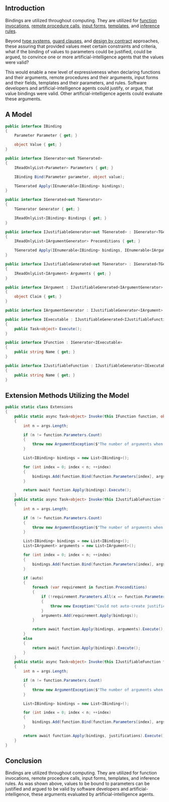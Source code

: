 ## Introduction

Bindings are utilized throughout computing. They are utilized for [function invocations](https://en.wikipedia.org/wiki/Function_(computer_programming)), [remote procedure calls](https://en.wikipedia.org/wiki/Remote_procedure_call), [input forms](https://en.wikipedia.org/wiki/HTML_form), [templates](https://en.wikipedia.org/wiki/Template_processor), and [inference rules](https://en.wikipedia.org/wiki/Rule_of_inference).

Beyond [type systems](https://en.wikipedia.org/wiki/Type_system), [guard clauses](https://en.wikipedia.org/wiki/Guard_(computer_science)), and [design by contract](https://en.wikipedia.org/wiki/Design_by_contract) approaches, these assuring that provided values meet certain constraints and criteria, what if the binding of values to parameters could be justified, could be argued, to convince one or more artificial-intelligence agents that the values were valid?

This would enable a new level of expressiveness when declaring functions and their arguments, remote procedures and their arguments, input forms and their fields, templates and their parameters, and rules. Software developers and artificial-intelligence agents could justify, or argue, that value bindings were valid. Other artificial-intelligence agents could evaluate these arguments.

## A Model

```csharp
public interface IBinding
{
    Parameter Parameter { get; }

    object Value { get; }
}

public interface IGenerator<out TGenerated>
{
    IReadOnlyList<Parameter> Parameters { get; }

    IBinding Bind(Parameter parameter, object value);

    TGenerated Apply(IEnumerable<IBinding> bindings);
}

public interface IGenerated<out TGenerator>
{
    TGenerator Generator { get; }

    IReadOnlyList<IBinding> Bindings { get; }
}

public interface IJustifiableGenerator<out TGenerated> : IGenerator<TGenerated>
{
    IReadOnlyList<IArgumentGenerator> Preconditions { get; }

    TGenerated Apply(IEnumerable<IBinding> bindings, IEnumerable<IArgument> arguments);
}

public interface IJustifiableGenerated<out TGenerator> : IGenerated<TGenerator>
{
    IReadOnlyList<IArgument> Arguments { get; }
}

public interface IArgument : IJustifiableGenerated<IArgumentGenerator>
{
    object Claim { get; }
}

public interface IArgumentGenerator : IJustifiableGenerator<IArgument> { }

public interface IExecutable : IJustifiableGenerated<IJustifiableFunction>
{
    public Task<object> Execute();
}

public interface IFunction : IGenerator<IExecutable>
{
    public string Name { get; }
}

public interface IJustifiableFunction : IJustifiableGenerator<IExecutable>
{
    public string Name { get; }
}
```

## Extension Methods Utilizing the Model

```csharp
public static class Extensions
{
    public static async Task<object> Invoke(this IFunction function, object[] args)
    {
        int n = args.Length;

        if (n != function.Parameters.Count)
        {
            throw new ArgumentException($"The number of arguments when invoking {function.Name} must be {function.Parameters.Count} but {n} were provided.");
        }

        List<IBinding> bindings = new List<IBinding>();

        for (int index = 0; index < n; ++index)
        {
            bindings.Add(function.Bind(function.Parameters[index], args[index]));
        }

        return await function.Apply(bindings).Execute();
    }
    public static async Task<object> Invoke(this IJustifiableFunction function, object[] args, bool auto = true)
    {
        int n = args.Length;

        if (n != function.Parameters.Count)
        {
            throw new ArgumentException($"The number of arguments when invoking {function.Name} must be {function.Parameters.Count} but {n} were provided.");
        }

        List<IBinding> bindings = new List<IBinding>();
        List<IArgument> arguments = new List<IArgument>();

        for (int index = 0; index < n; ++index)
        {
            bindings.Add(function.Bind(function.Parameters[index], args[index]));
        }

        if (auto)
        {
            foreach (var requirement in function.Preconditions)
            {
                if (!requirement.Parameters.All(x => function.Parameters.Contains(x)))
                {
                    throw new Exception("Could not auto-create justifications for parameter value bindings, at least of of the function's requirements involves a parameter not in the function signature.");
                }
                arguments.Add(requirement.Apply(bindings));
            }

            return await function.Apply(bindings, arguments).Execute();
        }
        else
        {
            return await function.Apply(bindings).Execute();
        }
    }
    public static async Task<object> Invoke(this IJustifiableFunction function, object[] args, IArgument[] justifications)
    {
        int n = args.Length;

        if (n != function.Parameters.Count)
        {
            throw new ArgumentException($"The number of arguments when invoking {function.Name} must be {function.Parameters.Count} but {n} were provided.");
        }

        List<IBinding> bindings = new List<IBinding>();

        for (int index = 0; index < n; ++index)
        {
            bindings.Add(function.Bind(function.Parameters[index], args[index]));
        }

        return await function.Apply(bindings, justifications).Execute();
    }
}
```

## Conclusion

Bindings are utilized throughout computing. They are utilized for function invocations, remote procedure calls, input forms, templates, and inference rules. As was shown above, values to be bound to parameters can be justified and argued to be valid by software developers and artificial-intelligence, these arguments evaluated by artificial-intelligence agents.
